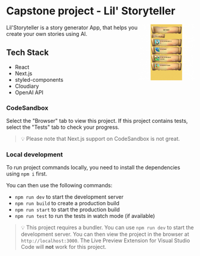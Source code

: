 # Capstone project - Lil' Storyteller

<img align="right" src="./public/images/Lil Storytellergif.gif" width="150">

Lil'Storyteller is a story generator App, that helps you create your own stories using AI.

## Tech Stack

- React
- Next.js
- styled-components
- Cloudiary
- OpenAI API

### CodeSandbox

Select the "Browser" tab to view this project. If this project contains tests, select the "Tests" tab to check your progress.

> 💡 Please note that Next.js support on CodeSandbox is not great.

### Local development

To run project commands locally, you need to install the dependencies using `npm i` first.

You can then use the following commands:

- `npm run dev` to start the development server
- `npm run build` to create a production build
- `npm run start` to start the production build
- `npm run test` to run the tests in watch mode (if available)

> 💡 This project requires a bundler. You can use `npm run dev` to start the development server. You can then view the project in the browser at `http://localhost:3000`. The Live Preview Extension for Visual Studio Code will **not** work for this project.
